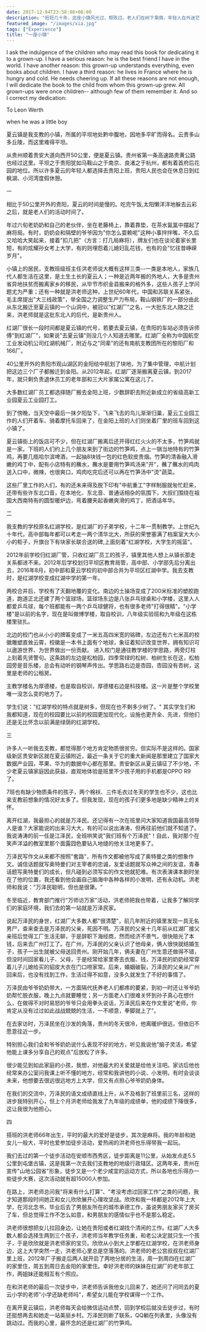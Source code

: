 ```yaml
---
date: 2017-12-04T23:58:08+08:00
description: "短短几十年，这座小镇风光过，颓败过。老人们在树下乘荫，年轻人在外迷茫……"
featured_image: "/images/xia.jpg"
tags: ["Experience"]
title: "一座小镇"
---
```

I ask the indulgence of the children who may read this book for dedicating it to a grown-up. I have a serious reason: he is the best friend I have in the world. I have another reason: this grown-up understands everything, even books about children. I have a third reason: he lives in France where he is hungry and cold. He needs cheering up. If all these reasons are not enough, I will dedicate the book to the child from whom this grown-up grew. All grown-ups were once children-- although few of them remember it. And so I correct my dedication:

To Leon Werth

when he was a little boy

夏云镇是我支教的小镇，所属的平坝地处黔中腹地，因地多平旷而得名。云贵多山多丘陵，而这里难得平坦。


从贵州顺着贵安大道向西开50公里，便是夏云镇。贵州省第一条高速路贵黄公路也经过这里。平坝之于贵阳犹如马鞍山之于南京、良渚之于杭州，都有着首府后花园的地位。所以许多夏云的年轻人都选择去贵阳上班，贵阳人民也会在休息日到红枫湖、小河湾度假休憩。



一



相比于50公里开外的贵阳，夏云的时间是慢的。吃完午饭,太阳懒洋洋地躲去云彩之后，就是老人们的活动时间了。

年过六旬老奶奶和自己的老伙伴，坐在老藤椅上，靠着靠垫，在茶水氤氲中摆起了麻将局。有时，奶奶会和隔壁的爷爷因为"你怎么耍赖呢"这种小事拌拌嘴，不久后又哈哈大笑起来，接着"扣几把"（方言：打几局麻将），牌友们也在谈论着家长里短，有的炫耀孙女考上大学，有的则埋怨着儿媳妇乱花钱，也有的会"忆往昔峥嵘岁月"。

小镇上的居民，支教班级班主任洪老师说大概有这样三类--一类是本地人，家族几代人都生活在这里，是土生土长的夏云人；一种是近两年搬的外地人，大多是贵州省异地扶贫而搬离家乡的移民，从毕节市织金县搬来的格外多，这些人孩子上学问题尤为严重；还有一种就是洪老师这种，上世纪60年代，中国和苏联关系紧张，毛主席提出"大三线政策"，举全国之力调整生产力布局，鞍山钢铁厂的一部分由此从东北搬迁至夏云镇的一个山洞中，被冠以"红湖厂"之名，一大批东北人随之迁来，洪老师就是这批东北人的后代，是新贵州人。

红湖厂很长一段时间都是夏云镇的代号，若要去夏云镇，在贵阳的车站必须告诉师傅"到红湖厂"，如果说"去夏云镇"则没几个人知道去哪里。红湖厂全称为中国航空工业发动机公司红湖机械厂，附近与之"同辈"的还有南航支教团所在的黎阳厂和166厂。

40公里开外的贵阳市观山湖区的金阳给中航划了块地，为了集中管理，中航计划把这边三个厂子都搬迁到金阳。从2012年起，红湖厂逐渐搬离夏云镇，到2017年，就只剩负责退休员工的老年部和三大片家属公寓在这儿了。

大多数红湖厂员工都选择随厂搬去金阳上班，少数辞职去附近新成立的省级高新工业园夏云工业园打工。

到了傍晚，当天空中最后一抹夕阳坠下，飞来飞去的鸟儿渐渐归巢，夏云工业园工作的人们开着车、骑着摩托车回来了，在金阳上班的人们则坐着厂里的班车回到这小镇了。

夏云镇街上的饭店可不少，但在红湖厂搬离后还开得红红火火的不太多，竹笋鸡就是一家。下班的人们约上几个朋友来到了街边的竹笋鸡，点上一锅当地特有的竹笋鸡，再要几瓶哈尔滨啤酒，一起抽8块钱一包的红色软皮贵烟。竹笋的清香融入滑嫩的鸡丁中，配有小店特有的蘸水，蘸水是要用竹笋鸡汤来"开"，蘸了蘸水的鸡肉送入口中，微辣，也很爽口，鸡肉吃完后还可以再在竹笋汤中"烫"蔬菜。

这些厂里工作的人们，有的还未来得及脱下印有"中航重工"字样制服就匆忙赶来，还带有些许东北口音，在本地化、东北音、普通话相杂的氛围下，大叔们围绕在祖国大西南特有的圆型暖炉边，弯着腰夹起香嫩爽滑的鸡丁，把酒话年华。



二



我支教的学校原名红湖学校，是红湖厂的子弟学校，十二年一贯制教学。上世纪九十年代，高中部每年都可以考走一两个清华北大，所获的荣誉塞满了档案室大大小小的柜子，升旗台下有块家长联合送的碑,上面刻着"红湖学校，大学生的摇篮"。

2012年前学校归红湖厂管，只收红湖厂员工的孩子，镇里其他人想上从镇长那走关系都进不来。2012年后学校划归平坝区教育局管，高中部、小学部先后分离出去，2016年8月，初中部和夏云学校的初中部合并为平坝区红湖中学。我去支教时，是红湖学校变成红湖中学的第一年。 

两校合并后，学校有了天翻地覆的变化。南边的土操场变成了200米标准的塑胶跑道，跑道正北还建了两个篮球场，篮球场东边是八张乒乓球桌和小学楼，这里人人都爱乒乓球，每个班都能有一两个乒乓球健将，也有很多老师"打得很精"。"小学楼"是以前的名字，现在是叫做博学楼，取自校训，八年级实验班和九年级在这栋楼里驻扎。

北边的校门也从小小的牌匾变成了一米五高四米宽的铭碑，左边还有六七米高的校徽雕塑直耸云霄，校徽是一本书上面有个地球，象征着知识改变世界，拥有知识可以遨游世界、为世界做出一份贡献。 进入校门是通往教学楼的学思路，两旁灯柱上刻着先贤警句。这条路的左边是松柏园，四季常绿的松树、柏树生长在这，松柏园旁是音乐楼，总会有动听的钢琴声传出。学思路右边是杏园，杏园没有杏树，这里是老师的公租房。

主教学楼名为厚德楼，也是取自校训，厚德楼右边是科技楼。这一片是整个学校里唯一没怎么变的地方了。

学生们说："红湖学校的特点就是树多，但现在也不剩多少树了。" 其实学生们和我都知道，现在的校园要比以前的校园更加现代化，设施也更齐全、先进，但他们还是无比怀念以前满是绿荫的红湖学校。



三



许多人一听我去支教，都觉得那个地方肯定物质很贫穷。但实际不是这样的。国家级新区贵安新区就在夏云镇附近，最近一条关于它的重大新闻是那里建立了国家大数据产业园，苹果、华为的数据中心都在那里。贵安新区从夏云镇征了不少地，不少老夏云镇家庭因此获益，直观地体验是班里不少孩子用的手机都是OPPO R9了。

7班也有缺少物质条件的孩子，两个棉袄、三件毛衣过冬天的学生也不少，这也比来支教前想象的情况好太多了。但我发现，现在的孩子们更多地是缺少精神上的关怀。

离开红湖，我最担心的就是万泽民。还记得有一次在班里问大家知道我国最高领导人是谁？大家能说的出来习大大，有的可以说出涛涛，但再往前他们就不知道了。我说涛涛的前一任是江泽民，全班哄笑说"我们班有个万泽民"！自此，我对那个在笑声洋溢的教室里那个面露囧色要钻入地缝的他关注地更多了。

万泽民写作文从来都不按照"套路"，所有作文都被他写成了奥特曼之类的想象作文。诚信话题就写奥特曼们对主宰者的忠诚，友爱话题就写众神之间的友谊，青春话题写奥特曼们的成长，但凡碰到必须写实的作文他就犯难。有次表演课本剧时坐在了他的位置，我还看到他会画自己脑海中各种各样的小发明，还有永动机。洪老师和我说："万泽民聪明，但也是很犟。"

冬至临近，教育部门推行"万师访万家"活动，洪老师把我也带着，让我多了解同学们的家庭环境，我们去的第一站就是万泽民家。

说起万泽民的身世，红湖厂大多数人都"很清楚"，前几年附近的镇里发现一具无名男尸，查来查去是万泽民的父亲，死因不明。万泽民的父亲十几年前从红湖厂接父亲班后觉得工厂生活无聊，于是辞职下海经商，然而经济不景气，很快赔光了本钱，后来去广州打工了。在广州，万泽民的父亲认识了他母亲，俩人很快就结婚生子，孩子一出生就被父母送回贵州。刚开始几年，俩夫妻在广州生意还做得不错，但没时间回家看儿子、父母，于是经常给家里寄去衣服、钱，万泽民的奶奶经常穿着儿子儿媳给买的貂皮大衣在门口唠家常。后来，婚姻破裂，万泽民的父亲从广州回来后，也没有找到工作，生活过得不如意，没多久就发生了不好的事情了。

万泽民由爷爷奶奶带大，一方面隔代抚养老人们都疼的要紧，到初一时还让爷爷奶奶帮忙脱衣服，晚上九点就要睡觉；另一方面老人们很难关怀到孙子真心在想什么，在做得不对时易怒的爷爷只会用拳头说话，万泽民后来在作文里说"老师，你肯定从没有过过如此战战兢兢的生活，一不顺意，拳脚就上了"。 

在去家访时，万泽民坐在沙发的角落，贵州的冬天很冷，他离暖炉很远，但依旧不愿意往近一步。

特别担心我们会和爷爷奶奶说什么表现不好的地方，听见我说他"脑子灵活，希望他能上课多分享自己的观点"后放松了许多。

很少能见到如此家庭的小孩，我想，对他最大的关爱就是给他关注吧。家访后他也经常来办公室问我课上听不懂的地方，经常和我讲他的小说、小发明，有时会谈谈未来，他想要去很远很远地方上大学，但又有点担心爷爷奶奶身体。

在我们的交流中，万泽民的语文成绩直线上升，从不及格到了班里前三名，这样的进步我特别开心，但上个月洪老师给我发了九年级的成绩单，他的成绩下降很多，这让我很为他担心。



四



搭班的洪老师66年出生，平时的最大的爱好是徒步，其次是麻将。我的年龄和她女儿一般大，平时也爱参加徒步活动，爱热闹的洪老师也乐得带我一起玩。

我们去过的第一个徒步活动在安顺市西秀区，徒步距离是11公里，从始发点走5.5公里到屯堡古镇，这是我第一次去我们支教地的地级行政辖区。这两年来，贵州在宣传"山地公园省"形象，徒步又是一个老少咸宜的运动方式，所以各地也乐得办一些徒步大赛，这次活动就有超15000人参加。

在路上，洪老师总问我"将来有什么打算"、"考没考虑过回家工作"之类的问题，我才知道那段时间她正和女儿欣欣展开心理攻坚战。欣欣和我一样都是2012年上大学，在河北念书，毕业后去了男朋友所在的城市承德工作，虽说男朋友家买了房买了车，但总觉得工作不怎么如意，和男朋友的感情似乎也不是那么稳定。

洪老师很想把女儿拉回身边，让她在贵阳或者红湖找个清闲的工作。红湖厂人大多数人都会选择生两到三个孩子，洪老师当年教学任务重，和老公决定就只生一个孩子，于是欣欣就是洪老师家的宝贝。欣欣从小到大上学都在红湖学校，在洪老师身边，这上大学突然一走，洪老师心里总是空落落的。洪老师的老公宫叔叔在红湖厂里上班，2012年厂子搬走后两人就开启了两地分居的生活，周一到周四在红湖厂的家里住，周五到周日去金阳的家里住。幸好洪老师的妹妹在红湖厂的老年部工作，两姐妹还能相互有个照应。

在和洪老师的最后一次徒步中，洪老师告诉我他女儿回来了，她还问了问同去的夏云小学的老师"小学还缺老师吗"，希望女儿能在学校谋得一个工作。



在离开夏云镇后，洪老师每天会给微信运动点赞，回到学校后就没去徒步过，有时还挺想再去和她走一站美丽乡村。万泽民则断了联系，QQ躺在列表里，头像没有跳动过。而我的心里，最怀念的还是红湖厂的竹笋鸡。
